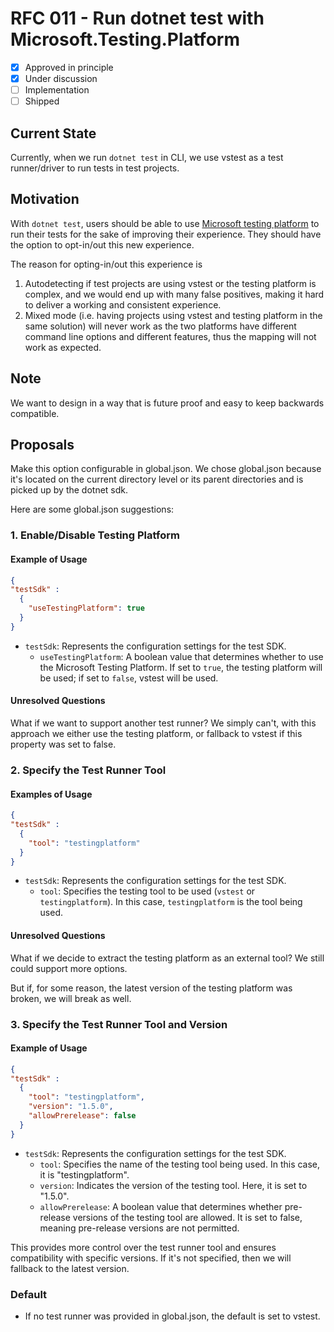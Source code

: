 # RFC 011 - Run dotnet test with Microsoft.Testing.Platform

- [x] Approved in principle
- [x] Under discussion
- [ ] Implementation
- [ ] Shipped

## Current State

Currently, when we run `dotnet test` in CLI, we use vstest as a test runner/driver to run tests in test projects.

## Motivation

With `dotnet test`, users should be able to use [Microsoft testing platform](https://learn.microsoft.com/en-us/dotnet/core/testing/unit-testing-platform-intro?tabs=dotnetcli#microsofttestingplatform-pillars) to run their tests for the sake of improving their experience. They should have the option to opt-in/out this new experience.

The reason for opting-in/out this experience is

1. Autodetecting if test projects are using vstest or the testing platform is complex, and we would end up with many false positives, making it hard to deliver a working and consistent experience.
2. Mixed mode (i.e. having projects using vstest and testing platform in the same solution) will never work as the two platforms have different command line options and different features, thus the mapping will not work as expected.

## Note

We want to design in a way that is future proof and easy to keep backwards compatible.

## Proposals

Make this option configurable in global.json. We chose global.json because it's located on the current directory level or its parent directories and is picked up by the dotnet sdk.

Here are some global.json suggestions:

### 1. Enable/Disable Testing Platform

#### Example of Usage

```json
{
"testSdk" :
  {
    "useTestingPlatform": true
  }
}
```

- `testSdk`: Represents the configuration settings for the test SDK.
  - `useTestingPlatform`: A boolean value that determines whether to use the Microsoft Testing Platform. If set to `true`, the testing platform will be used; if set to `false`, vstest will be used.

#### Unresolved Questions

What if we want to support another test runner? We simply can't, with this approach we either use the testing platform, or fallback to vstest if this property was set to false.

### 2. Specify the Test Runner Tool

#### Examples of Usage

```json
{
"testSdk" :
  {
    "tool": "testingplatform"
  }
}
```

- `testSdk`: Represents the configuration settings for the test SDK.
   - `tool`: Specifies the testing tool to be used (`vstest` or `testingplatform`). In this case, `testingplatform` is the tool being used.

#### Unresolved Questions

What if we decide to extract the testing platform as an external tool? We still could support more options.

But if, for some reason, the latest version of the testing platform was broken, we will break as well.

### 3. Specify the Test Runner Tool and Version

#### Example of Usage

```json
{
"testSdk" :
  {
    "tool": "testingplatform",
    "version": "1.5.0",
    "allowPrerelease": false
  }
}
```

- `testSdk`: Represents the configuration settings for the test SDK.
  - `tool`: Specifies the name of the testing tool being used. In this case, it is "testingplatform".
  - `version`: Indicates the version of the testing tool. Here, it is set to "1.5.0".
  - `allowPrerelease`: A boolean value that determines whether pre-release versions of the testing tool are allowed. It is set to false, meaning pre-release versions are not permitted.

This provides more control over the test runner tool and ensures compatibility with specific versions. If it's not specified, then we will fallback to the latest version.

### Default

- If no test runner was provided in global.json, the default is set to vstest.
